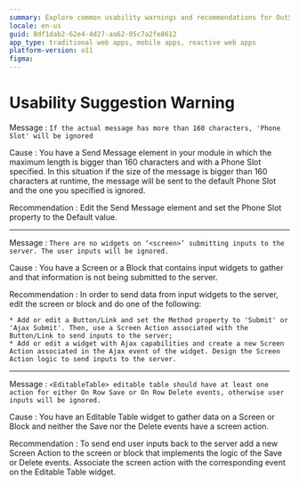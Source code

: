 ```yaml
---
summary: Explore common usability warnings and recommendations for OutSystems 11 (O11) regarding message length, input submission, and editable table actions.
locale: en-us
guid: 8df1dab2-62e4-4d27-aa62-05c7a2fe8612
app_type: traditional web apps, mobile apps, reactive web apps
platform-version: o11
figma:
---
```


# Usability Suggestion Warning

Message
:   `If the actual message has more than 160 characters, 'Phone Slot' will be ignored`

Cause
:   You have a Send Message element in your module in which the maximum length is bigger than 160 characters and with a Phone Slot specified. In this situation if the size of the message is bigger than 160 characters at runtime, the message will be sent to the default Phone Slot and the one you specified is ignored.

Recommendation
:   Edit the Send Message element and set the Phone Slot property to the Default value.

---

Message
:   `There are no widgets on ‘<screen>’ submitting inputs to the server. The user inputs will be ignored.`

Cause
:   You have a Screen or a Block that contains input widgets to gather and that information is not being submitted to the server.

Recommendation
:   In order to send data from input widgets to the server, edit the screen or block and do one of the following:

    * Add or edit a Button/Link and set the Method property to 'Submit' or 'Ajax Submit'. Then, use a Screen Action associated with the Button/Link to send inputs to the server;
    * Add or edit a widget with Ajax capabilities and create a new Screen Action associated in the Ajax event of the widget. Design the Screen Action logic to send inputs to the server.

---

Message
:   `<EditableTable> editable table should have at least one action for either On Row Save or On Row Delete events, otherwise user inputs will be ignored.`

Cause
:   You have an Editable Table widget to gather data on a Screen or Block and neither the Save nor the Delete events have a screen action.

Recommendation
:   To send end user inputs back to the server add a new Screen Action to the screen or block that implements the logic of the Save or Delete events. Associate the screen action with the corresponding event on the Editable Table widget.
